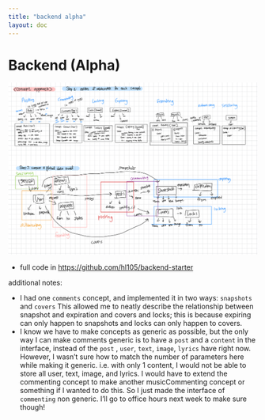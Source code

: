 ```yaml
---
title: "backend alpha"
layout: doc
---
```


# Backend (Alpha) 

![test.jpg](../blog_assets/test.jpg)

- full code in https://github.com/hl105/backend-starter

additional notes:

- I had one `comments` concept, and implemented it in two ways: `snapshots` and `covers` This allowed me to neatly describe the relationship between snapshot and expiration and covers and locks; this is because expiring can only happen to snapshots and locks can only happen to covers.
- I know we have to make concepts as generic as possible, but the only way I can make comments generic is to have a `post` and a `content` in the interface, instead of the `post` , `user`,  `text`, `image`, `lyrics` have right now. However, I wasn’t sure how to match the number of parameters here while making it generic. i.e. with only 1 content, I would not be able to store all user, text, image, and lyrics. I would have to extend the commenting concept to make another musicCommenting concept or something if I wanted to do this. So I just made the interface of `commenting` non generic. I’ll go to office hours next week to make sure though!